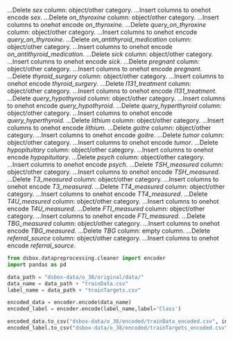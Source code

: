 ...Delete *sex* column: object/other category.
...Insert columns to onehot encode *sex*.
...Delete *on_thyroxine* column: object/other category.
...Insert columns to onehot encode *on_thyroxine*.
...Delete *query_on_thyroxine* column: object/other category.
...Insert columns to onehot encode *query_on_thyroxine*.
...Delete *on_antithyroid_medication* column: object/other category.
...Insert columns to onehot encode *on_antithyroid_medication*.
...Delete *sick* column: object/other category.
...Insert columns to onehot encode *sick*.
...Delete *pregnant* column: object/other category.
...Insert columns to onehot encode *pregnant*.
...Delete *thyroid_surgery* column: object/other category.
...Insert columns to onehot encode *thyroid_surgery*.
...Delete *I131_treatment* column: object/other category.
...Insert columns to onehot encode *I131_treatment*.
...Delete *query_hypothyroid* column: object/other category.
...Insert columns to onehot encode *query_hypothyroid*.
...Delete *query_hyperthyroid* column: object/other category.
...Insert columns to onehot encode *query_hyperthyroid*.
...Delete *lithium* column: object/other category.
...Insert columns to onehot encode *lithium*.
...Delete *goitre* column: object/other category.
...Insert columns to onehot encode *goitre*.
...Delete *tumor* column: object/other category.
...Insert columns to onehot encode *tumor*.
...Delete *hypopituitary* column: object/other category.
...Insert columns to onehot encode *hypopituitary*.
...Delete *psych* column: object/other category.
...Insert columns to onehot encode *psych*.
...Delete *TSH_measured* column: object/other category.
...Insert columns to onehot encode *TSH_measured*.
...Delete *T3_measured* column: object/other category.
...Insert columns to onehot encode *T3_measured*.
...Delete *TT4_measured* column: object/other category.
...Insert columns to onehot encode *TT4_measured*.
...Delete *T4U_measured* column: object/other category.
...Insert columns to onehot encode *T4U_measured*.
...Delete *FTI_measured* column: object/other category.
...Insert columns to onehot encode *FTI_measured*.
...Delete *TBG_measured* column: object/other category.
...Insert columns to onehot encode *TBG_measured*.
...Delete *TBG* column: empty column.
...Delete *referral_source* column: object/other category.
...Insert columns to onehot encode *referral_source*.

```python
from dsbox.datapreprocessing.cleaner import encoder
import pandas as pd

data_path = "dsbox-data/o_38/original/data/"
data_name = data_path + "trainData.csv"
label_name = data_path + "trainTargets.csv"

encoded_data = encoder.encode(data_name)
encoded_label = encoder.encode(label_name,label='Class')

encoded_data.to_csv("dsbox-data/o_38/encoded/trainData_encoded.csv", index=False)
encoded_label.to_csv("dsbox-data/o_38/encoded/trainTargets_encoded.csv", index=False)
```
